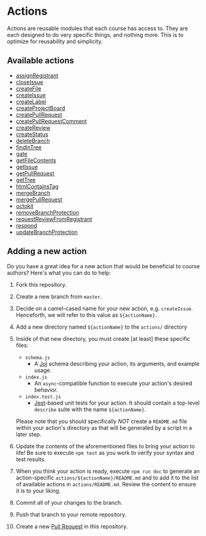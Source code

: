# Actions

Actions are reusable modules that each course has access to. They are each designed to do very specific things, and nothing more. This is to optimize for reusability and simplicity.

## Available actions

<!-- START_ACTIONS_LIST -->
- [assignRegistrant](./assignRegistrant)
- [closeIssue](./closeIssue)
- [createFile](./createFile)
- [createIssue](./createIssue)
- [createLabel](./createLabel)
- [createProjectBoard](./createProjectBoard)
- [createPullRequest](./createPullRequest)
- [createPullRequestComment](./createPullRequestComment)
- [createReview](./createReview)
- [createStatus](./createStatus)
- [deleteBranch](./deleteBranch)
- [findInTree](./findInTree)
- [gate](./gate)
- [getFileContents](./getFileContents)
- [getIssue](./getIssue)
- [getPullRequest](./getPullRequest)
- [getTree](./getTree)
- [htmlContainsTag](./htmlContainsTag)
- [mergeBranch](./mergeBranch)
- [mergePullRequest](./mergePullRequest)
- [octokit](./octokit)
- [removeBranchProtection](./removeBranchProtection)
- [requestReviewFromRegistrant](./requestReviewFromRegistrant)
- [respond](./respond)
- [updateBranchProtection](./updateBranchProtection)

<!-- END_ACTIONS_LIST -->

## Adding a new action

Do you have a great idea for a new action that would be beneficial to course authors?
Here's what you can do to help:

1. Fork this repository.
2. Create a new branch from `master`.
3. Decide on a camel-cased name for your new action, e.g. `createIssue`.
  Henceforth, we will refer to this value as `${actionName}`.
4. Add a new directory named `${actionName}` to the `actions/` directory
5. Inside of that new directory, you must create [at least] these specific files:
    - `schema.js`
        - A [Joi](https://github.com/hapijs/joi) schema describing your action, its arguments, and example usage.
    - `index.js`
        - An `async`-compatible function to execute your action's desired behavior.
    - `index.test.js`
        - [Jest](https://jestjs.io/)-based unit tests for your action.
          It should contain a top-level `describe` suite with the name `${actionName}`.

    Please note that you should specifically _NOT_ create a `README.md` file within your
    action's directory as that will be generated by a script in a later step.

6. Update the contents of the aforementioned files to bring your action to life!
  Be sure to execute `npm test` as you work to verify your syntax and test results.
7. When you think your action is ready, execute `npm run doc` to generate an action-specific `actions/${actionName}/README.md` and to add it to the list of available actions in `actions/README.md`. Review the content to ensure it is to your liking.
8. Commit all of your changes to the branch.
9. Push that branch to your remote repository.
10. Create a new [Pull Request](https://github.com/github/learning-lab-components/pulls) in this repository.
